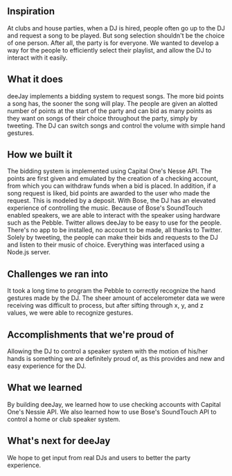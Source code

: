 ## Inspiration
At clubs and house parties, when a DJ is hired, people often go up to the DJ and request a song to be played. But song selection shouldn't be the choice of one person. After all, the party is for everyone. We wanted to develop a way for the people to efficiently select their playlist, and allow the DJ to interact with it easily.

## What it does
deeJay implements a bidding system to request songs. The more bid points a song has, the sooner the song will play. The people are given an alotted number of points at the start of the party and can bid as many points as they want on songs of their choice throughout the party, simply by tweeting. The DJ can switch songs and control the volume with simple hand gestures.

## How we built it
The bidding system is implemented using Capital One's Nesse API. The points are first given and emulated by the creation of a checking account, from which you can withdraw funds when a bid is placed. In addition, if a song request is liked, bid points are awarded to the user who made the request. This is modeled by a deposit. With Bose, the DJ has an elevated experience of controlling the music. Because of Bose's SoundTouch enabled speakers, we are able to interact with the speaker using hardware such as the Pebble. Twitter allows deeJay to be easy to use for the people. There's no app to be installed, no account to be made, all thanks to Twitter. Solely by tweeting, the people can make their bids and requests to the DJ and listen to their music of choice. Everything was interfaced using a Node.js server.

## Challenges we ran into
It took a long time to program the Pebble to correctly recognize the hand gestures made by the DJ. The sheer amount of accelerometer data we were receiving was difficult to process, but after sifting through x, y, and z values, we were able to recognize gestures.

## Accomplishments that we're proud of
Allowing the DJ to control a speaker system with the motion of his/her hands is something we are definitely proud of, as this provides and new and easy experience for the DJ.

## What we learned
By building deeJay, we learned how to use checking accounts with Capital One's Nessie API. We also learned how to use Bose's SoundTouch API to control a home or club speaker system.

## What's next for deeJay
We hope to get input from real DJs and users to better the party experience.

